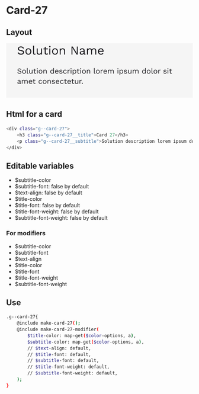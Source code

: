 # Card-27

## Layout

![alt text][card-27]

[card-27]: /src/img/global-components/card/card-27.png

## Html for a card

```sh
<div class="g--card-27">
    <h3 class="g--card-27__title">Card 27</h3>
    <p class="g--card-27__subtitle">Solution description lorem ipsum dolor sit amet consectetur.</p>
</div>
```

## Editable variables

- $subtitle-color
- $subtitle-font: false by default
- $text-align: false by default
- $title-color
- $title-font: false by default
- $title-font-weight: false by default
- $subtitle-font-weight: false by default

### For modifiers

- $subtitle-color
- $subtitle-font
- $text-align
- $title-color
- $title-font
- $title-font-weight
- $subtitle-font-weight

## Use

```sh
.g--card-27{
    @include make-card-27();
    @include make-card-27-modifier(
        $title-color: map-get($color-options, a),
        $subtitle-color: map-get($color-options, a),
        // $text-align: default,
        // $title-font: default,
        // $subtitle-font: default,
        // $title-font-weight: default,
        // $subtitle-font-weight: default,
    );
}
```
